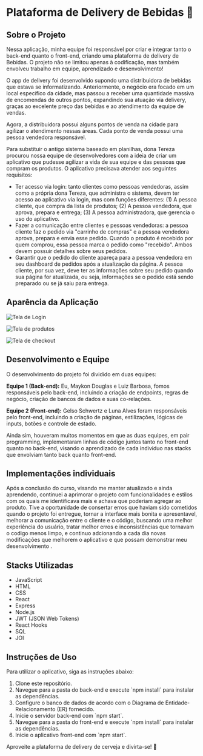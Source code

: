 # Plataforma de Delivery de Bebidas 🍻

## Sobre o Projeto

Nessa aplicação, minha equipe foi responsável por criar e integrar tanto o back-end quanto o front-end, criando uma plataforma de delivery de Bebidas. O projeto não se limitou apenas à codificação, mas também envolveu trabalho em equipe, aprendizado e desenvolvimento!

O app de delivery foi desenvolvido supondo uma distribuidora de bebidas que estava se informatizando. Anteriormente, o negócio era focado em um local específico da cidade, mas passou a receber uma quantidade massiva de encomendas de outros pontos, expandindo sua atuação via delivery, graças ao excelente preço das bebidas e ao atendimento da equipe de vendas.

Agora, a distribuidora possui alguns pontos de venda na cidade para agilizar o atendimento nessas áreas. Cada ponto de venda possui uma pessoa vendedora responsável.

Para substituir o antigo sistema baseado em planilhas, dona Tereza procurou nossa equipe de desenvolvedores com a ideia de criar um aplicativo que pudesse agilizar a vida de sua equipe e das pessoas que compram os produtos. O aplicativo precisava atender aos seguintes requisitos:

- Ter acesso via login: tanto clientes como pessoas vendedoras, assim como a própria dona Tereza, que administra o sistema, devem ter acesso ao aplicativo via login, mas com funções diferentes: (1) A pessoa cliente, que compra da lista de produtos; (2) A pessoa vendedora, que aprova, prepara e entrega; (3) A pessoa administradora, que gerencia o uso do aplicativo.
- Fazer a comunicação entre clientes e pessoas vendedoras: a pessoa cliente faz o pedido via "carrinho de compras" e a pessoa vendedora aprova, prepara e envia esse pedido. Quando o produto é recebido por quem comprou, essa pessoa marca o pedido como "recebido". Ambos devem possuir detalhes sobre seus pedidos.
- Garantir que o pedido do cliente apareça para a pessoa vendedora em seu dashboard de pedidos após a atualização da página. A pessoa cliente, por sua vez, deve ter as informações sobre seu pedido quando sua página for atualizada, ou seja, informações se o pedido está sendo preparado ou se já saiu para entrega.
  
## Aparência da Aplicação
![Tela de Login](https://github.com/GuilhermePLeonel/Delivery-App/blob/main/image-1.png)

![Tela de produtos](https://github.com/GuilhermePLeonel/Delivery-App/blob/main/image-2%20(1).png)

![Tela de checkout](https://github.com/GuilhermePLeonel/Delivery-App/blob/main/image-3.png)

## Desenvolvimento e Equipe

O desenvolvimento do projeto foi dividido em duas equipes:

**Equipe 1 (Back-end):** Eu, Maykon Douglas e Luiz Barbosa, fomos responsáveis pelo back-end, incluindo a criação de endpoints, regras de negócio, criação de bancos de dados e suas co-relações.

**Equipe 2 (Front-end):** Gelso Schwertz e Luna Alves foram responsáveis pelo front-end, incluindo a criação de páginas, estilizações, lógicas de inputs, botões e controle de estado.

Ainda sim, houveram muitos momentos em que as duas equipes, em pair programming, implementaram linhas de código juntos tanto no front-end quanto no back-end, visando o aprendizado de cada indivíduo nas stacks que envolviam tanto back quanto front-end.

## Implementações individuais

Após a conclusão do curso, visando me manter atualizado e ainda aprendendo, continuei a aprimorar o projeto com funcionalidades e estilos com os quais me identificava mais e achava que poderiam agregar ao produto.
Tive a oportunidade de consertar erros que haviam sido cometidos quando o projeto foi entregue, tornar a interface mais bonita e apresentavel, melhorar a comunicação entre o cliente e o código, buscando uma melhor
experiência do usuário, tratar melhor erros e inconsistências que tornavam o codigo menos limpo, e continuo adcionando a cada dia novas modificações que melhorem o aplicativo e que possam demonstrar meu desenvolvimento
.

## Stacks Utilizadas

- JavaScript
- HTML
- CSS
- React
- Express
- Node.js
- JWT (JSON Web Tokens)
- React Hooks
- SQL
- JOI

## Instruções de Uso

Para utilizar o aplicativo, siga as instruções abaixo:

1. Clone este repositório.
2. Navegue para a pasta do back-end e execute \`npm install\` para instalar as dependências.
3. Configure o banco de dados de acordo com o Diagrama de Entidade-Relacionamento (ER) fornecido.
4. Inicie o servidor back-end com \`npm start\`.
5. Navegue para a pasta do front-end e execute \`npm install\` para instalar as dependências.
6. Inicie o aplicativo front-end com \`npm start\`.

Aproveite a plataforma de delivery de cerveja e divirta-se! 🍻
